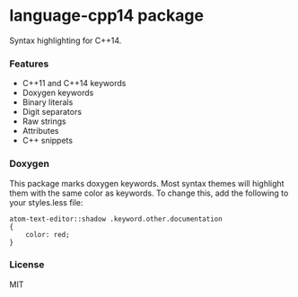 # language-cpp14 package

Syntax highlighting for C++14.

### Features

* C++11 and C++14 keywords
* Doxygen keywords
* Binary literals
* Digit separators
* Raw strings
* Attributes
* C++ snippets

### Doxygen

This package marks doxygen keywords. Most syntax themes will highlight them with the same color as keywords. To change this, add the following to your styles.less file:

```less
atom-text-editor::shadow .keyword.other.documentation
{
    color: red;
}
```

### License

MIT
